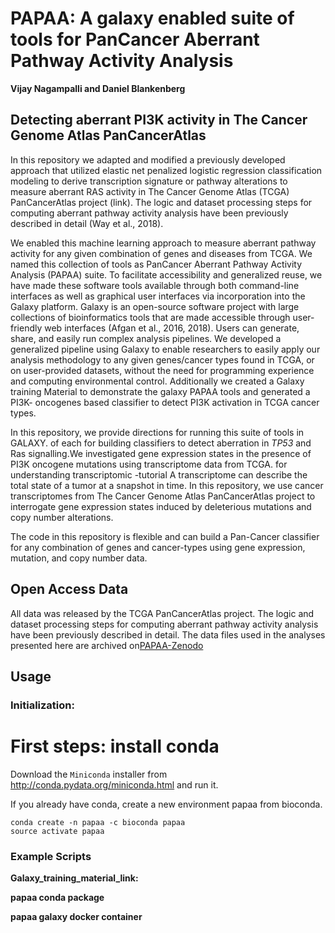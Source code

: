 # PAPAA: A galaxy enabled suite of tools for PanCancer Aberrant Pathway Activity Analysis

**Vijay Nagampalli and Daniel Blankenberg**

## Detecting aberrant PI3K activity in The Cancer Genome Atlas PanCancerAtlas

In this repository we adapted and modified a previously developed approach that utilized elastic net penalized logistic regression classification modeling to derive transcription signature or pathway alterations to measure aberrant RAS activity in The Cancer Genome Atlas (TCGA) PanCancerAtlas project (link). The logic and dataset processing steps for computing aberrant pathway activity analysis have been previously described in detail (Way et al., 2018). 

We enabled this machine learning approach to measure aberrant pathway activity for any given combination of genes and diseases from TCGA. We named this collection of tools as PanCancer Aberrant Pathway Activity Analysis (PAPAA) suite. To facilitate accessibility and generalized reuse, we have made these software tools available through both command-line interfaces as well as graphical user interfaces via incorporation into the Galaxy platform. Galaxy is an open-source software project with large collections of bioinformatics tools that are made accessible through user-friendly web interfaces (Afgan et al., 2016, 2018). Users can generate, share, and easily run complex analysis pipelines. We developed a generalized pipeline using Galaxy to enable researchers to easily apply our analysis methodology to any given genes/cancer types found in TCGA, or on user-provided datasets, without the need for programming experience and computing environmental control. Additionally we created a Galaxy training Material to demonstrate the galaxy PAPAA tools and generated a PI3K- oncogenes based classifier to detect PI3K activation in TCGA cancer types.


In this repository, we provide directions for running this suite of tools in GALAXY. of each for building classifiers to detect aberration in _TP53_ and Ras signalling.We investigated gene expression states in the presence of PI3K oncogene mutations using transcriptome data from TCGA. for understanding transcriptomic -tutorial A transcriptome can describe the total state of a tumor at a snapshot in time.
In this repository, we use cancer transcriptomes from The Cancer Genome Atlas PanCancerAtlas project to interrogate gene expression states induced by deleterious mutations and copy number alterations.

The code in this repository is flexible and can build a Pan-Cancer classifier for any combination of genes and cancer-types using gene expression, mutation,
and copy number data.

## Open Access Data

All data was released by the TCGA PanCancerAtlas project. The logic and dataset processing steps for computing aberrant pathway activity analysis have been previously described in detail. The data files used in the analyses presented here are archived on[PAPAA-Zenodo](https://zenodo.org/record/4306639#.X9FJF-lKgZE)

## Usage

### Initialization:

First steps: install conda
==========================

Download the ``Miniconda`` installer 
from http://conda.pydata.org/miniconda.html and run it.   

If you already have conda, create a new environment papaa from bioconda.

```
conda create -n papaa -c bioconda papaa
source activate papaa
```

### Example Scripts
**Galaxy_training_material_link:**

**papaa conda package**

**papaa galaxy docker container** 

